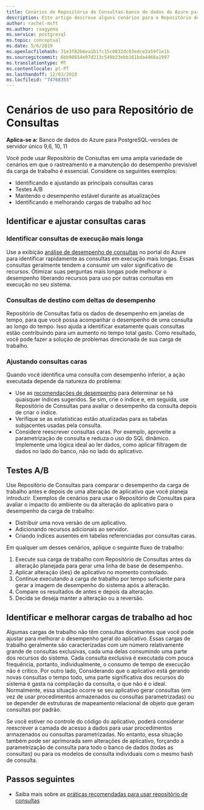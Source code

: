 ```yaml
---
title: Cenários de Repositório de Consultas-banco de dados do Azure para PostgreSQL-servidor único
description: Este artigo descreve alguns cenários para o Repositório de Consultas no banco de dados do Azure para PostgreSQL-servidor único.
author: rachel-msft
ms.author: raagyema
ms.service: postgresql
ms.topic: conceptual
ms.date: 5/6/2019
ms.openlocfilehash: 31e3f82b6ea1b1fc15c0832dc03edce2a59f1e1b
ms.sourcegitcommit: 6bb98654e97d213c549b23ebb161bda4468a1997
ms.translationtype: MT
ms.contentlocale: pt-PT
ms.lasthandoff: 12/03/2019
ms.locfileid: "74768355"
---
```

# <a name="usage-scenarios-for-query-store"></a>Cenários de uso para Repositório de Consultas

**Aplica-se a:** Banco de dados do Azure para PostgreSQL-versões de servidor único 9,6, 10, 11

Você pode usar Repositório de Consultas em uma ampla variedade de cenários em que o rastreamento e a manutenção do desempenho previsível da carga de trabalho é essencial. Considere os seguintes exemplos: 
- Identificando e ajustando as principais consultas caras 
- Testes A/B 
- Mantendo o desempenho estável durante as atualizações 
- Identificando e melhorando cargas de trabalho ad hoc 

## <a name="identify-and-tune-expensive-queries"></a>Identificar e ajustar consultas caras 

### <a name="identify-longest-running-queries"></a>Identificar consultas de execução mais longa 
Use a exibição [análise de desempenho de consultas](concepts-query-performance-insight.md) no portal do Azure para identificar rapidamente as consultas em execução mais longas. Essas consultas geralmente tendem a consumir um valor significativo de recursos. Otimizar suas perguntas mais longas pode melhorar o desempenho liberando recursos para uso por outras consultas em execução no seu sistema. 

### <a name="target-queries-with-performance-deltas"></a>Consultas de destino com deltas de desempenho 
Repositório de Consultas fatia os dados de desempenho em janelas de tempo, para que você possa acompanhar o desempenho de uma consulta ao longo do tempo. Isso ajuda a identificar exatamente quais consultas estão contribuindo para um aumento no tempo total gasto. Como resultado, você pode fazer a solução de problemas direcionada de sua carga de trabalho.

### <a name="tuning-expensive-queries"></a>Ajustando consultas caras 
Quando você identifica uma consulta com desempenho inferior, a ação executada depende da natureza do problema: 
- Use as [recomendações de desempenho](concepts-performance-recommendations.md) para determinar se há quaisquer índices sugeridos. Se sim, crie o índice e, em seguida, use Repositório de Consultas para avaliar o desempenho da consulta depois de criar o índice. 
- Verifique se as estatísticas estão atualizadas para as tabelas subjacentes usadas pela consulta.
- Considere reescrever consultas caras. Por exemplo, aproveite a parametrização de consulta e reduza o uso do SQL dinâmico. Implemente uma lógica ideal ao ler dados, como aplicar filtragem de dados no lado do banco, não no lado do aplicativo. 


## <a name="ab-testing"></a>Testes A/B 
Use Repositório de Consultas para comparar o desempenho da carga de trabalho antes e depois de uma alteração de aplicativo que você planeja introduzir. Exemplos de cenários para usar o Repositório de Consultas para avaliar o impacto do ambiente ou da alteração do aplicativo para o desempenho da carga de trabalho: 
- Distribuir uma nova versão de um aplicativo. 
- Adicionando recursos adicionais ao servidor. 
- Criando índices ausentes em tabelas referenciadas por consultas caras. 
 
Em qualquer um desses cenários, aplique o seguinte fluxo de trabalho: 
1. Execute sua carga de trabalho com Repositório de Consultas antes da alteração planejada para gerar uma linha de base de desempenho. 
2. Aplicar alteração (ões) de aplicativo no momento controlado. 
3. Continue executando a carga de trabalho por tempo suficiente para gerar a imagem de desempenho do sistema após a alteração. 
4. Compare os resultados de antes e depois da alteração. 
5. Decida se deseja manter a alteração ou a reversão. 


## <a name="identify-and-improve-ad-hoc-workloads"></a>Identificar e melhorar cargas de trabalho ad hoc 
Algumas cargas de trabalho não têm consultas dominantes que você pode ajustar para melhorar o desempenho geral do aplicativo. Essas cargas de trabalho geralmente são caracterizadas com um número relativamente grande de consultas exclusivas, cada uma delas consumindo uma parte dos recursos do sistema. Cada consulta exclusiva é executada com pouca frequência, portanto, individualmente, o consumo de tempo de execução não é crítico. Por outro lado, Considerando que o aplicativo está gerando novas consultas o tempo todo, uma parte significativa dos recursos do sistema é gasta na compilação da consulta, o que não é o ideal. Normalmente, essa situação ocorre se seu aplicativo gerar consultas (em vez de usar procedimentos armazenados ou consultas parametrizadas) ou se depender de estruturas de mapeamento relacional de objeto que geram consultas por padrão. 
 
Se você estiver no controle do código do aplicativo, poderá considerar reescrever a camada de acesso a dados para usar procedimentos armazenados ou consultas parametrizadas. No entanto, essa situação também pode ser aprimorada sem alterações de aplicativo, forçando a parametrização de consulta para todo o banco de dados (todas as consultas) ou para os modelos de consulta individuais com o mesmo hash de consulta. 

## <a name="next-steps"></a>Passos seguintes
- Saiba mais sobre as [práticas recomendadas para usar repositório de consultas](concepts-query-store-best-practices.md)